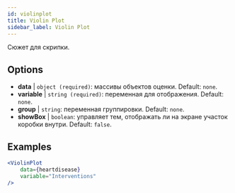 ```yaml
---
id: violinplot
title: Violin Plot
sidebar_label: Violin Plot
---
```


Сюжет для скрипки.

## Options

* __data__ | `object (required)`: массивы объектов оценки. Default: `none`.
* __variable__ | `string (required)`: переменная для отображения. Default: `none`.
* __group__ | `string`: переменная группировки. Default: `none`.
* __showBox__ | `boolean`: управляет тем, отображать ли на экране участок коробки внутри. Default: `false`.


## Examples

```jsx live
<ViolinPlot 
    data={heartdisease} 
    variable="Interventions"
/>
```

